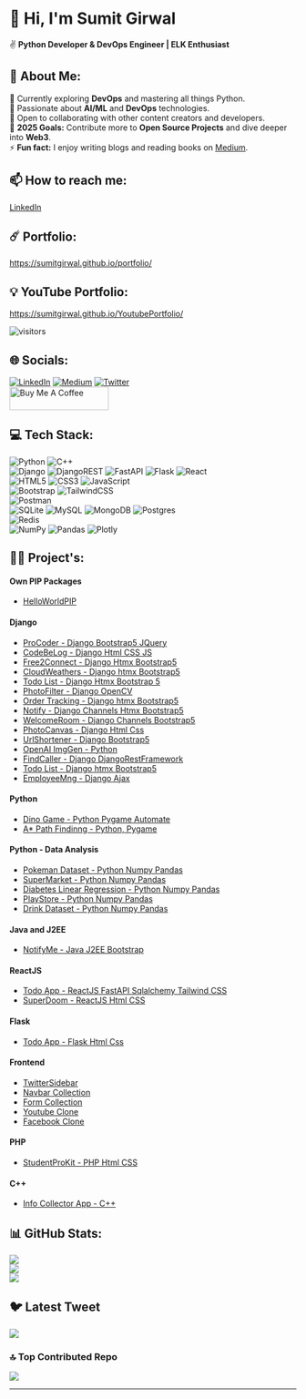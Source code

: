 # 👋 Hi, I'm Sumit Girwal  
✌️ **Python Developer & DevOps Engineer | ELK Enthusiast**  

## 💫 About Me:  
🌱 Currently exploring **DevOps** and mastering all things Python.  
👀 Passionate about **AI/ML** and **DevOps** technologies.  
🤝 Open to collaborating with other content creators and developers.  
🥅 **2025 Goals:** Contribute more to **Open Source Projects** and dive deeper into **Web3**.  
⚡ **Fun fact:** I enjoy writing blogs and reading books on [Medium](https://medium.com/@devsumitg).  

## 📫 How to reach me:  
[LinkedIn](https://www.linkedin.com/in/sumitgirwal/)  

## ☄️ Portfolio:  
https://sumitgirwal.github.io/portfolio/ 

## 💡 YouTube Portfolio:  
https://sumitgirwal.github.io/YoutubePortfolio/



  

![visitors](https://visitor-badge.laobi.icu/badge?page_id=sumitgirwal.sumitgirwal)

## 🌐 Socials:

[![LinkedIn](https://img.shields.io/badge/LinkedIn-%230077B5.svg?logo=linkedin&logoColor=white)](https://linkedin.com/in/sumitgirwal) [![Medium](https://img.shields.io/badge/Medium-12100E?logo=medium&logoColor=white)](https://medium.com/@devsumitg) [![Twitter](https://img.shields.io/badge/Twitter-%231DA1F2.svg?logo=Twitter&logoColor=white)](https://twitter.com/devsumitg)
<br/>
<a href="https://www.buymeacoffee.com/devsumitg" target="_blank"><img src="https://cdn.buymeacoffee.com/buttons/default-orange.png" alt="Buy Me A Coffee" height="41" width="174"></a>

## 💻 Tech Stack:

![Python](https://img.shields.io/badge/python-3670A0?style=for-the-badge&logo=python&logoColor=ffdd54) ![C++](https://img.shields.io/badge/c++-%2300599C.svg?style=for-the-badge&logo=c%2B%2B&logoColor=white) <br />
![Django](https://img.shields.io/badge/django-%23092E20.svg?style=for-the-badge&logo=django&logoColor=white) ![DjangoREST](https://img.shields.io/badge/DJANGO-REST-ff1709?style=for-the-badge&logo=django&logoColor=white&color=ff1709&labelColor=gray) ![FastAPI](https://img.shields.io/badge/FastAPI-005571?style=for-the-badge&logo=fastapi) ![Flask](https://img.shields.io/badge/flask-%23000.svg?style=for-the-badge&logo=flask&logoColor=white) ![React](https://img.shields.io/badge/react-%2320232a.svg?style=for-the-badge&logo=react&logoColor=%2361DAFB) <br />
![HTML5](https://img.shields.io/badge/html5-%23E34F26.svg?style=for-the-badge&logo=html5&logoColor=white) ![CSS3](https://img.shields.io/badge/css3-%231572B6.svg?style=for-the-badge&logo=css3&logoColor=white) ![JavaScript](https://img.shields.io/badge/javascript-%23323330.svg?style=for-the-badge&logo=javascript&logoColor=%23F7DF1E) <br />
![Bootstrap](https://img.shields.io/badge/bootstrap-%23563D7C.svg?style=for-the-badge&logo=bootstrap&logoColor=white) ![TailwindCSS](https://img.shields.io/badge/tailwindcss-%2338B2AC.svg?style=for-the-badge&logo=tailwind-css&logoColor=white) <br />
![Postman](https://img.shields.io/badge/Postman-FF6C37?style=for-the-badge&logo=postman&logoColor=white) <br />
![SQLite](https://img.shields.io/badge/sqlite-%2307405e.svg?style=for-the-badge&logo=sqlite&logoColor=white) ![MySQL](https://img.shields.io/badge/mysql-%2300f.svg?style=for-the-badge&logo=mysql&logoColor=white) ![MongoDB](https://img.shields.io/badge/MongoDB-%234ea94b.svg?style=for-the-badge&logo=mongodb&logoColor=white) ![Postgres](https://img.shields.io/badge/postgres-%23316192.svg?style=for-the-badge&logo=postgresql&logoColor=white) <br />
![Redis](https://img.shields.io/badge/redis-%23DD0031.svg?style=for-the-badge&logo=redis&logoColor=white) <br />
![NumPy](https://img.shields.io/badge/numpy-%23013243.svg?style=for-the-badge&logo=numpy&logoColor=white) ![Pandas](https://img.shields.io/badge/pandas-%23150458.svg?style=for-the-badge&logo=pandas&logoColor=white) ![Plotly](https://img.shields.io/badge/Plotly-%233F4F75.svg?style=for-the-badge&logo=plotly&logoColor=white)

## 🧑‍💻 Project's:

#### Own PIP Packages

- [HelloWorldPIP](https://pypi.org/project/helloworldpip/)

#### Django

- [ProCoder - Django Bootstrap5 JQuery](https://github.com/sumitgirwal/ProCoder-Officials)
- [CodeBeLog - Django Html CSS JS](https://github.com/sumitgirwal/CodeBeLog)
- [Free2Connect - Django Htmx Bootstrap5](https://github.com/sumitgirwal/Free2Connect)
- [CloudWeathers - Django htmx Bootstrap5](https://github.com/sumitgirwal/CloudWeathers)
- [Todo List - Django Htmx Bootstrap 5](https://github.com/sumitgirwal/Todo-List)
- [PhotoFilter - Django OpenCV](https://github.com/sumitgirwal/PhotoFilter-Django-OpenCV)
- [Order Tracking - Django htmx Bootstrap5](https://github.com/sumitgirwal/OrderTracker)
- [Notify - Django Channels Htmx Bootstrap5](https://github.com/sumitgirwal/Notify)
- [WelcomeRoom - Django Channels Bootstrap5](https://github.com/sumitgirwal/Welcome-Room)
- [PhotoCanvas - Django Html Css](https://github.com/sumitgirwal/PhotoCanvas-Django)
- [UrlShortener - Django Bootstrap5](https://github.com/sumitgirwal/UrlShortener)
- [OpenAI ImgGen - Python](https://github.com/sumitgirwal/OpenAI-Image-Gen)
- [FindCaller - Django DjangoRestFramework](https://github.com/sumitgirwal/FindCaller)
- [Todo List - Django htmx Bootstrap5](https://github.com/sumitgirwal/Todo-List)
- [EmployeeMng - Django Ajax](https://github.com/sumitgirwal/EmployeeMng-Django-Ajax)

#### Python

- [Dino Game - Python Pygame Automate](https://github.com/sumitgirwal/Dino-Game-Automate-Python)
- [A\* Path Findinng - Python, Pygame](https://github.com/sumitgirwal/A-Star-Path-Find-Algo-Python)

#### Python - Data Analysis

- [Pokeman Dataset - Python Numpy Pandas](https://github.com/sumitgirwal/pokemon-dataset-data-analysis)
- [SuperMarket - Python Numpy Pandas](https://github.com/sumitgirwal/super-market-research)
- [Diabetes Linear Regression - Python Numpy Pandas](https://github.com/sumitgirwal/diabetes-linear-regression-ML)
- [PlayStore - Python Numpy Pandas](https://github.com/sumitgirwal/google-play-store-data-analysis)
- [Drink Dataset - Python Numpy Pandas](https://github.com/sumitgirwal/drinks-dataset-data-analysis)

#### Java and J2EE

- [NotifyMe - Java J2EE Bootstrap](https://github.com/sumitgirwal/notifyme-j2ee)

#### ReactJS

- [Todo App - ReactJS FastAPI Sqlalchemy Tailwind CSS](https://github.com/sumitgirwal/Todo-App)
- [SuperDoom - ReactJS Html CSS](https://github.com/sumitgirwal/SuperDoom)

#### Flask

- [Todo App - Flask Html Css](https://github.com/sumitgirwal/Todo-App-Python-Flask)

#### Frontend

- [TwitterSidebar](https://github.com/sumitgirwal/TwitterSidebar)
- [Navbar Collection](https://github.com/sumitgirwal/Navbar-Collection)
- [Form Collection](https://github.com/sumitgirwal/Form-Collection)
- [Youtube Clone](https://github.com/sumitgirwal/YoutubePortfolio)
- [Facebook Clone](https://github.com/sumitgirwal/FacebookLoginSignupClone)

#### PHP

- [StudentProKit - PHP Html CSS](https://github.com/sumitgirwal/Student-Pro-Kit)

#### C++

- [Info Collector App - C++](https://github.com/sumitgirwal/Info-Collector-CPP-Project)

## 📊 GitHub Stats:

![](https://github-readme-stats.vercel.app/api?username=sumitgirwal&theme=dark&hide_border=false&include_all_commits=true&count_private=true)<br/>
![](https://github-readme-streak-stats.herokuapp.com/?user=sumitgirwal&theme=dark&hide_border=false)<br/>
![](https://github-readme-stats.vercel.app/api/top-langs/?username=sumitgirwal&theme=dark&hide_border=false&include_all_commits=true&count_private=true&layout=compact)

## 🐦 Latest Tweet

[![](https://gtce.itsvg.in/api?username=devsumitg)](https://github.com/VishwaGauravIn/github-twitter-card-embed)

### 🔝 Top Contributed Repo

![](https://github-contributor-stats.vercel.app/api?username=sumitgirwal&limit=5&theme=dark&combine_all_yearly_contributions=true)

<!-- Proudly created with GPRM ( https://gprm.itsvg.in ) -->

---
